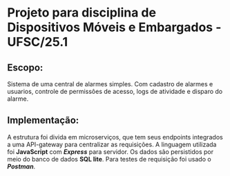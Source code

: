 # Projeto para disciplina de Dispositivos Móveis e Embargados - UFSC/25.1

## Escopo:
Sistema de uma central de alarmes simples. 
Com cadastro de alarmes e usuarios, controle de permissôes de acesso, logs de atividade e disparo do alarme.

## Implementação:
A estrutura foi divida em microserviços, que tem seus endpoints integrados a uma API-gateway para centralizar as requisições.
A linguagem utilizada foi **JavaScript** com ***Express*** para servidor.
Os dados são persistidos por meio do banco de dados **SQL lite**.
Para testes de requisição foi usado o ***Postman***.
